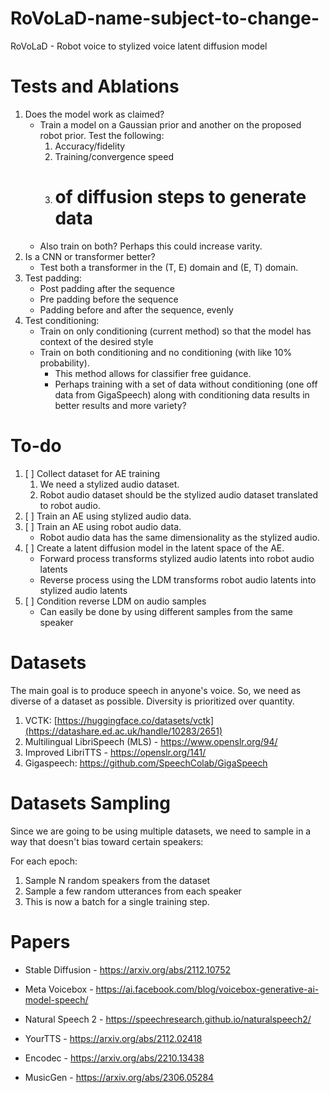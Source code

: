 # RoVoLaD-name-subject-to-change-
RoVoLaD - Robot voice to stylized voice latent diffusion model


# Tests and Ablations
1. Does the model work as claimed?
    - Train a model on a Gaussian prior and another on the proposed robot prior. Test the following:
        1. Accuracy/fidelity
        2. Training/convergence speed
        3. # of diffusion steps to generate data
    - Also train on both? Perhaps this could increase varity.
2. Is a CNN or transformer better?
    - Test both a transformer in the (T, E) domain and (E, T) domain.
3. Test padding:
    - Post padding after the sequence
    - Pre padding before the sequence
    - Padding before and after the sequence, evenly
4. Test conditioning:
    - Train on only conditioning (current method) so that the model has context of the desired style
    - Train on both conditioning and no conditioning (with like 10% probability).
        - This method allows for classifier free guidance.
        - Perhaps training with a set of data without conditioning (one off data from GigaSpeech) along
          with conditioning data results in better results and more variety?


# To-do
1. [ ] Collect dataset for AE training
    1. We need a stylized audio dataset.
    2. Robot audio dataset should be the stylized audio dataset translated to robot audio.
1. [ ] Train an AE using stylized audio data.
2. [ ] Train an AE using robot audio data.
    - Robot audio data has the same dimensionality as the stylized audio.
3. [ ] Create a latent diffusion model in the latent space of the AE.
    - Forward process transforms stylized audio latents into robot audio latents
    - Reverse process using the LDM transforms robot audio latents into stylized audio latents
4. [ ] Condition reverse LDM on audio samples
    - Can easily be done by using different samples from the same speaker


# Datasets
The main goal is to produce speech in anyone's voice. So, we need as diverse of a dataset as possible. Diversity is prioritized over quantity.
1. VCTK: [https://huggingface.co/datasets/vctk](https://datashare.ed.ac.uk/handle/10283/2651)
2. Multilingual LibriSpeech (MLS) - https://www.openslr.org/94/
3. Improved LibriTTS - https://openslr.org/141/
4. Gigaspeech: https://github.com/SpeechColab/GigaSpeech

# Datasets Sampling
Since we are going to be using multiple datasets, we need to sample in a way that doesn't bias toward certain speakers:

For each epoch:
1. Sample N random speakers from the dataset
2. Sample a few random utterances from each speaker
3. This is now a batch for a single training step.

# Papers
- Stable Diffusion - https://arxiv.org/abs/2112.10752
- Meta Voicebox - https://ai.facebook.com/blog/voicebox-generative-ai-model-speech/
- Natural Speech 2 - https://speechresearch.github.io/naturalspeech2/
- YourTTS - https://arxiv.org/abs/2112.02418

- Encodec - https://arxiv.org/abs/2210.13438
- MusicGen - https://arxiv.org/abs/2306.05284
